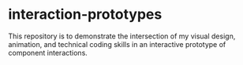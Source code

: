 # interaction-prototypes

This repository is to demonstrate the intersection of my visual design, animation, and technical coding skills in an interactive prototype of component interactions.
